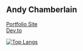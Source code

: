 ## Andy Chamberlain

[Portfolio Site](https://chambercode.com/about/andy) <br/>
[Dev.to](https://dev.to/apc518)

<!-- [![Anurag's GitHub stats](https://github-readme-stats.vercel.app/api?username=apc518&show_icons=true&theme=radical)](https://github.com/anuraghazra/github-readme-stats) -->

[![Top Langs](https://github-readme-stats.vercel.app/api/top-langs/?username=apc518&theme=radical&hide=html,css)](https://github.com/anuraghazra/github-readme-stats)

<!-- [![Top Langs](https://github-readme-stats.vercel.app/api/top-langs/?username=apc518&layout=compact&exclude_repo=dotfiles,anuraghazra.github.io)](https://github.com/anuraghazra/github-readme-stats) -->
